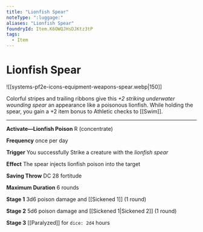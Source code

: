 ```yaml
---
title: "Lionfish Spear"
noteType: ":luggage:"
aliases: "Lionfish Spear"
foundryId: Item.K6OWQJHsDJKtz3tP
tags:
  - Item
---
```


# Lionfish Spear
![[systems-pf2e-icons-equipment-weapons-spear.webp|150]]

Colorful stripes and trailing ribbons give this _+2 striking underwater wounding spear_ an appearance like a poisonous lionfish. While holding the spear, you gain a +2 item bonus to Athletic checks to [[Swim]].

* * *

**Activate—Lionfish Poison** R (concentrate)

**Frequency** once per day

**Trigger** You successfully Strike a creature with the _lionfish spear_

**Effect** The spear injects lionfish poison into the target

**Saving Throw** DC 28 fortitude

**Maximum Duration** 6 rounds

**Stage 1** 3d6 poison damage and [[Sickened 1]] (1 round)

**Stage 2** 5d6 poison damage and [[Sickened 1|Sickened 2]] (1 round)

**Stage 3** [[Paralyzed]] for `dice: 2d4` hours
